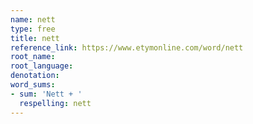 ```yaml
---
name: nett
type: free
title: nett
reference_link: https://www.etymonline.com/word/nett
root_name: 
root_language: 
denotation: 
word_sums:
- sum: 'Nett + '
  respelling: nett
---
```

